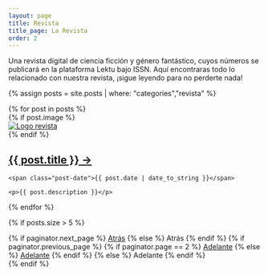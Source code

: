 ```yaml
---
layout: page
title: Revista
title_page: La Revista
order: 2
---
```


<section class="dd-revista-info">
Una revista digital de ciencia ficción y género fantástico, cuyos números se publicará en la plataforma Lektu bajo ISSN.
Aquí encontraras todo lo relacionado con nuestra revista, ¡sigue leyendo para no perderte nada!
</section>

{% assign posts = site.posts | where: "categories","revista" %}

<div class="posts dd-revista-posts">
  {% for post in posts %}
  <div class="post dd-revista-post">
    {% if post.image %}
    <div class="dd-revista-image">
      <a
        class="book-container"
        href="{{ post.url }}"
        rel="noreferrer noopener"
      >
        <div class="book">
          <img
            alt="Logo revista"
            src="{{ post.image }}"
            />
        </div>
      </a>
    </div>
    {% endif %}
    <h2 class="post-title dd-post-title">
      <a href="{{ post.url }}">
        {{ post.title }} →
      </a>
    </h2>

    <span class="post-date">{{ post.date | date_to_string }}</span>

    <p>{{ post.description }}</p>

  </div>
  {% endfor %}
</div>

{% if posts.size > 5 %}
<div class="pagination">
    {% if paginator.next_page %}
      <a class="pagination-item older" href="page{{paginator.next_page}}">Atrás</a>
    {% else %}
      <span class="pagination-item older">Atrás</span>
    {% endif %}
    {% if paginator.previous_page %}
      {% if paginator.page == 2 %}
        <a class="pagination-item newer" href="">Adelante</a>
      {% else %}
        <a class="pagination-item newer" href="page{{paginator.previous_page}}">Adelante</a>
      {% endif %}
    {% else %}
      <span class="pagination-item newer">Adelante</span>
    {% endif %}
</div>
{% endif %}
